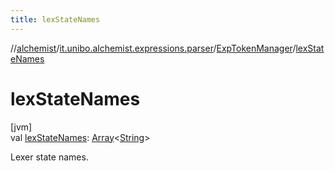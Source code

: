 ```yaml
---
title: lexStateNames
---
```

//[alchemist](../../../index.html)/[it.unibo.alchemist.expressions.parser](../index.html)/[ExpTokenManager](index.html)/[lexStateNames](lex-state-names.html)



# lexStateNames



[jvm]\
val [lexStateNames](lex-state-names.html): [Array](https://kotlinlang.org/api/latest/jvm/stdlib/kotlin/-array/index.html)<[String](https://docs.oracle.com/javase/8/docs/api/java/lang/String.html)>



Lexer state names.




